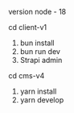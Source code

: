 version node - 18

cd client-v1
1. bun install
2. bun run dev
3. Strapi admin


cd cms-v4
1. yarn install 
2. yarn develop
